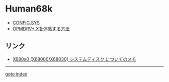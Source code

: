 # Human68k

* [CONFIG.SYS](configsys/README.md)
* [OPMDRV*.Xを体感する方法](opmdrv.md)


## リンク

* [X680x0 (X68000/X68030) システムディスク についてのメモ](http://tomoretropc.blogspot.com/2019/08/x680x0_18.html)


----
[goto index](../README.md)
